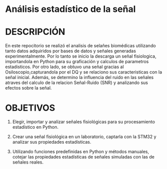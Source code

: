 # Análisis estadístico de la señal 
 # DESCRIPCIÓN
En este repocitorio se realizó el analisis de selañes biomédicas utilizando tanto datos adquiridos por bases de datos y señales generadas experimentalmente. 
Por lo tanto se inicio la descarga un señal fisiologica, importandola en Python para su graficación y calculos de parametros estadisticos. Por otro lado, se obtuvo una señal gracias al Osiloscopio,capturandola por el DQ y se relaciono sus caracteristicas con la señal inicial. Además, se determino la influencia del ruido en las señales atraves del calculo de la relacion Señal-Ruido (SNR) y analizando sus efectos sobre la señal. 
 # OBJETIVOS 
1. Elegir, importar y analizar señales fisiológicas para su procesamiento estadístico en Python.

2. Crear una señal fisiológica en un laboratorio, captarla con la STM32 y analizar sus propiedades estadísticas.

3. Utilizando funciones predefinidas en Python y métodos manuales, cotejar las propiedades estadísticas de señales simuladas con las de señales reales.

